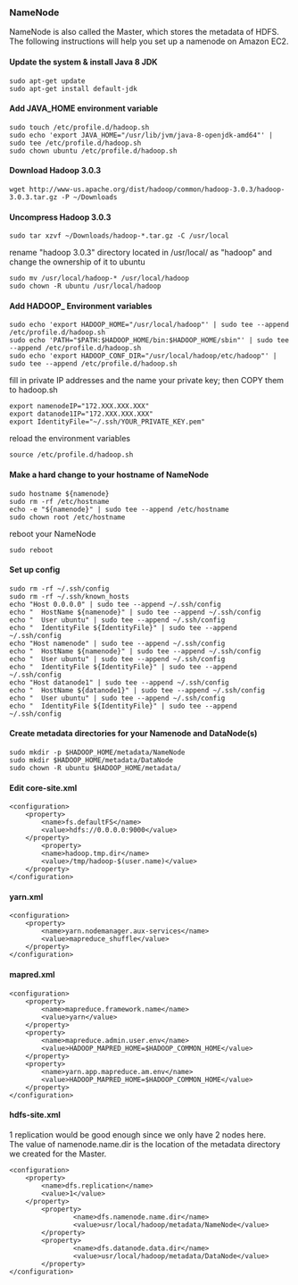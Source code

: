 ### NameNode
NameNode is also called the Master, which stores the metadata of HDFS.</br>
The following instructions will help you set up a namenode on Amazon EC2.</br>
#### Update the system & install Java 8 JDK
```
sudo apt-get update
sudo apt-get install default-jdk
```
#### Add JAVA_HOME environment variable
```
sudo touch /etc/profile.d/hadoop.sh
sudo echo 'export JAVA_HOME="/usr/lib/jvm/java-8-openjdk-amd64"' | sudo tee /etc/profile.d/hadoop.sh
sudo chown ubuntu /etc/profile.d/hadoop.sh
```
#### Download Hadoop 3.0.3
```
wget http://www-us.apache.org/dist/hadoop/common/hadoop-3.0.3/hadoop-3.0.3.tar.gz -P ~/Downloads
```
#### Uncompress Hadoop 3.0.3
```
sudo tar xzvf ~/Downloads/hadoop-*.tar.gz -C /usr/local
```
rename "hadoop 3.0.3" directory located in /usr/local/ as "hadoop" and change the ownership of it to ubuntu
```
sudo mv /usr/local/hadoop-* /usr/local/hadoop
sudo chown -R ubuntu /usr/local/hadoop
```
#### Add HADOOP_ Environment variables
```
sudo echo 'export HADOOP_HOME="/usr/local/hadoop"' | sudo tee --append /etc/profile.d/hadoop.sh
sudo echo 'PATH="$PATH:$HADOOP_HOME/bin:$HADOOP_HOME/sbin"' | sudo tee --append /etc/profile.d/hadoop.sh
sudo echo 'export HADOOP_CONF_DIR="/usr/local/hadoop/etc/hadoop"' | sudo tee --append /etc/profile.d/hadoop.sh
```
fill in private IP addresses and the name your private key; then COPY them to hadoop.sh
```
export namenodeIP="172.XXX.XXX.XXX"
export datanode1IP="172.XXX.XXX.XXX"
export IdentityFile="~/.ssh/YOUR_PRIVATE_KEY.pem"
```
reload the environment variables
```
source /etc/profile.d/hadoop.sh
```
#### Make a hard change to your hostname of NameNode
```
sudo hostname ${namenode}
sudo rm -rf /etc/hostname
echo -e "${namenode}" | sudo tee --append /etc/hostname
sudo chown root /etc/hostname
```
reboot your NameNode
```
sudo reboot
```
#### Set up config
```
sudo rm -rf ~/.ssh/config
sudo rm -rf ~/.ssh/known_hosts
echo "Host 0.0.0.0" | sudo tee --append ~/.ssh/config
echo "  HostName ${namenode}" | sudo tee --append ~/.ssh/config
echo "  User ubuntu" | sudo tee --append ~/.ssh/config
echo "  IdentityFile ${IdentityFile}" | sudo tee --append ~/.ssh/config
echo "Host namenode" | sudo tee --append ~/.ssh/config
echo "  HostName ${namenode}" | sudo tee --append ~/.ssh/config
echo "  User ubuntu" | sudo tee --append ~/.ssh/config
echo "  IdentityFile ${IdentityFile}" | sudo tee --append ~/.ssh/config
echo "Host datanode1" | sudo tee --append ~/.ssh/config
echo "  HostName ${datanode1}" | sudo tee --append ~/.ssh/config
echo "  User ubuntu" | sudo tee --append ~/.ssh/config
echo "  IdentityFile ${IdentityFile}" | sudo tee --append ~/.ssh/config
```
#### Create metadata directories for your Namenode and DataNode(s)
```
sudo mkdir -p $HADOOP_HOME/metadata/NameNode
sudo mkdir $HADOOP_HOME/metadata/DataNode
sudo chown -R ubuntu $HADOOP_HOME/metadata/
```
#### Edit core-site.xml
```
<configuration>
    <property>
        <name>fs.defaultFS</name>
        <value>hdfs://0.0.0.0:9000</value>
    </property>
        <property>
        <name>hadoop.tmp.dir</name>
        <value>/tmp/hadoop-$(user.name)</value>
    </property>
</configuration>
```
#### yarn.xml
```
<configuration>
    <property>
        <name>yarn.nodemanager.aux-services</name>
        <value>mapreduce_shuffle</value>
    </property>
</configuration>
```
#### mapred.xml
```
<configuration>
    <property>
        <name>mapreduce.framework.name</name>
        <value>yarn</value>
    </property>
    <property>
        <name>mapreduce.admin.user.env</name>
        <value>HADOOP_MAPRED_HOME=$HADOOP_COMMON_HOME</value>
    </property>
    <property>
        <name>yarn.app.mapreduce.am.env</name>
        <value>HADOOP_MAPRED_HOME=$HADOOP_COMMON_HOME</value>
    </property>
</configuration>
```
#### hdfs-site.xml
1 replication would be good enough since we only have 2 nodes here.</br>
The value of namenode.name.dir is the location of the metadata directory we created for the Master.  

```
<configuration>
    <property>
        <name>dfs.replication</name>
        <value>1</value>
    </property>
        <property>
                <name>dfs.namenode.name.dir</name>
                <value>usr/local/hadoop/metadata/NameNode</value>
        </property>
        <property>
                <name>dfs.datanode.data.dir</name>
                <value>usr/local/hadoop/metadata/DataNode</value>
        </property>
</configuration>
```
